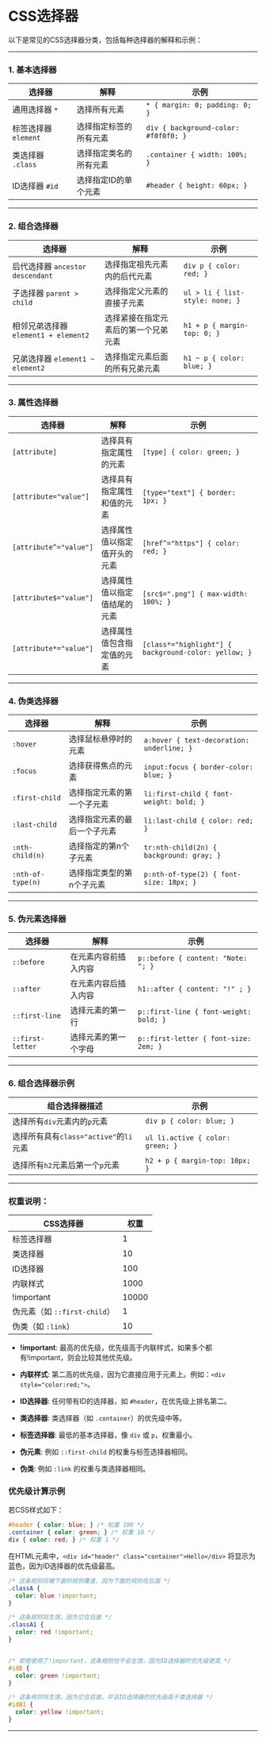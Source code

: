 # CSS选择器

以下是常见的CSS选择器分类，包括每种选择器的解释和示例：

---

### **1. 基本选择器**

| 选择器               | 解释                                         | 示例                             |
|---------------------|----------------------------------------------|---------------------------------|
| 通用选择器 `*`      | 选择所有元素                                 | `* { margin: 0; padding: 0; }`  |
| 标签选择器 `element`| 选择指定标签的所有元素                     | `div { background-color: #f0f0f0; }` |
| 类选择器 `.class`   | 选择指定类名的所有元素                     | `.container { width: 100%; }`   |
| ID选择器 `#id`      | 选择指定ID的单个元素                       | `#header { height: 60px; }`     |

---

### **2. 组合选择器**

| 选择器                        | 解释                                         | 示例                             |
|------------------------------|----------------------------------------------|---------------------------------|
| 后代选择器 `ancestor descendant` | 选择指定祖先元素内的后代元素             | `div p { color: red; }`         |
| 子选择器 `parent > child`   | 选择指定父元素的直接子元素               | `ul > li { list-style: none; }` |
| 相邻兄弟选择器 `element1 + element2` | 选择紧接在指定元素后的第一个兄弟元素| `h1 + p { margin-top: 0; }`    |
| 兄弟选择器 `element1 ~ element2`   | 选择指定元素后面的所有兄弟元素      | `h1 ~ p { color: blue; }`       |

---

### **3. 属性选择器**

| 选择器                             | 解释                                         | 示例                             |
|-----------------------------------|----------------------------------------------|---------------------------------|
| `[attribute]`                     | 选择具有指定属性的元素                     | `[type] { color: green; }`      |
| `[attribute="value"]`             | 选择具有指定属性和值的元素                 | `[type="text"] { border: 1px; }` |
| `[attribute^="value"]`            | 选择属性值以指定值开头的元素               | `[href^="https"] { color: red; }` |
| `[attribute$="value"]`            | 选择属性值以指定值结尾的元素               | `[src$=".png"] { max-width: 100%; }` |
| `[attribute*="value"]`            | 选择属性值包含指定值的元素                 | `[class*="highlight"] { background-color: yellow; }` |

---

### **4. 伪类选择器**

| 选择器                | 解释                                         | 示例                             |
|----------------------|----------------------------------------------|---------------------------------|
| `:hover`             | 选择鼠标悬停时的元素                        | `a:hover { text-decoration: underline; }` |
| `:focus`             | 选择获得焦点的元素                          | `input:focus { border-color: blue; }`   |
| `:first-child`       | 选择指定元素的第一个子元素                 | `li:first-child { font-weight: bold; }` |
| `:last-child`        | 选择指定元素的最后一个子元素                | `li:last-child { color: red; }`          |
| `:nth-child(n)`      | 选择指定的第n个子元素                      | `tr:nth-child(2n) { background: gray; }` |
| `:nth-of-type(n)`    | 选择指定类型的第n个子元素                  | `p:nth-of-type(2) { font-size: 18px; }` |

---

### **5. 伪元素选择器**

| 选择器                | 解释                                         | 示例                             |
|----------------------|----------------------------------------------|---------------------------------|
| `::before`           | 在元素内容前插入内容                        | `p::before { content: "Note: "; }`  |
| `::after`            | 在元素内容后插入内容                        | `h1::after { content: "!" ; }`      |
| `::first-line`       | 选择元素的第一行                            | `p::first-line { font-weight: bold; }` |
| `::first-letter`     | 选择元素的第一个字母                        | `p::first-letter { font-size: 2em; }` |

---

### **6. 组合选择器示例**

| 组合选择器描述                               | 示例                             |
|----------------------------------------------|---------------------------------|
| 选择所有`div`元素内的`p`元素                | `div p { color: blue; }`       |
| 选择所有具有`class="active"`的`li`元素     | `ul li.active { color: green; }` |
| 选择所有`h2`元素后第一个`p`元素             | `h2 + p { margin-top: 10px; }`  |

---


### **权重说明：**

| **CSS选择器**        | **权重** |
|---------------------|----------|
| 标签选择器          | 1        |
| 类选择器            | 10       |
| ID选择器            | 100      |
| 内联样式            | 1000     |
| !important         | 10000     |
| 伪元素（如 `::first-child`） | 1        |
| 伪类（如 `:link`）  | 10       |

- **!important**: 最高的优先级，优先级高于内联样式，如果多个都有!important，则会比较其他优先级。

- **内联样式**: 第二高的优先级，因为它直接应用于元素上。例如：`<div style="color:red;">`。
  
- **ID选择器**: 任何带有ID的选择器，如 `#header`，在优先级上排名第二。

- **类选择器**: 类选择器（如 `.container`）的优先级中等。

- **标签选择器**: 最低的基本选择器，像 `div` 或 `p`，权重最小。

- **伪元素**: 例如 `::first-child` 的权重与标签选择器相同。

- **伪类**: 例如 `:link` 的权重与类选择器相同。

### **优先级计算示例**
若CSS样式如下：

```css
#header { color: blue; } /* 权重 100 */
.container { color: green; } /* 权重 10 */
div { color: red; } /* 权重 1 */
```

在HTML元素中，`<div id="header" class="container">Hello</div>` 将显示为蓝色，因为ID选择器的优先级最高。


```css
/* 这条规则将被下面的规则覆盖，因为下面的规则在后面 */
.classA {
  color: blue !important;
}

/* 这条规则将生效，因为它在后面 */
.classA1 {
  color: red !important;
}


/* 即使使用了!important，这条规则也不会生效，因为ID选择器的优先级更高 */
#idB {
  color: green !important;
}

/* 这条规则将生效，因为它在后面，并且ID选择器的优先级高于类选择器 */
#idB1 {
  color: yellow !important;
}

```

---
